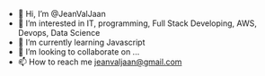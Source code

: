 - 👋 Hi, I’m @JeanValJaan
- 👀 I’m interested in IT, programming, Full Stack Developing, AWS, Devops, Data Science
- 🌱 I’m currently learning Javascript
- 💞️ I’m looking to collaborate on ...
- 📫 How to reach me jeanvaljaan@gmail.com

<!---
JeanValJaan/JeanValJaan is a ✨ special ✨ repository because its `README.md` (this file) appears on your GitHub profile.
You can click the Preview link to take a look at your changes.
--->
